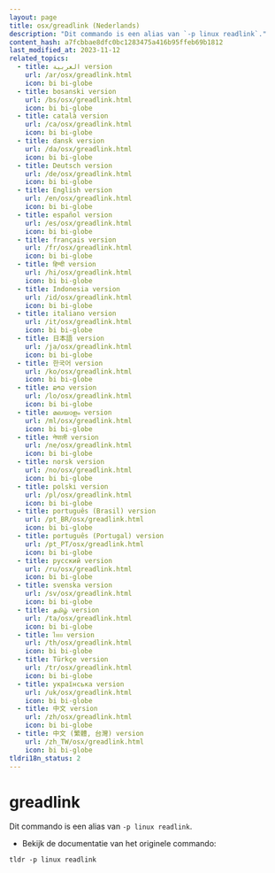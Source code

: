 ```yaml
---
layout: page
title: osx/greadlink (Nederlands)
description: "Dit commando is een alias van `-p linux readlink`."
content_hash: a7fcbbae8dfc0bc1283475a416b95ffeb69b1812
last_modified_at: 2023-11-12
related_topics:
  - title: العربية version
    url: /ar/osx/greadlink.html
    icon: bi bi-globe
  - title: bosanski version
    url: /bs/osx/greadlink.html
    icon: bi bi-globe
  - title: català version
    url: /ca/osx/greadlink.html
    icon: bi bi-globe
  - title: dansk version
    url: /da/osx/greadlink.html
    icon: bi bi-globe
  - title: Deutsch version
    url: /de/osx/greadlink.html
    icon: bi bi-globe
  - title: English version
    url: /en/osx/greadlink.html
    icon: bi bi-globe
  - title: español version
    url: /es/osx/greadlink.html
    icon: bi bi-globe
  - title: français version
    url: /fr/osx/greadlink.html
    icon: bi bi-globe
  - title: हिन्दी version
    url: /hi/osx/greadlink.html
    icon: bi bi-globe
  - title: Indonesia version
    url: /id/osx/greadlink.html
    icon: bi bi-globe
  - title: italiano version
    url: /it/osx/greadlink.html
    icon: bi bi-globe
  - title: 日本語 version
    url: /ja/osx/greadlink.html
    icon: bi bi-globe
  - title: 한국어 version
    url: /ko/osx/greadlink.html
    icon: bi bi-globe
  - title: ລາວ version
    url: /lo/osx/greadlink.html
    icon: bi bi-globe
  - title: മലയാളം version
    url: /ml/osx/greadlink.html
    icon: bi bi-globe
  - title: नेपाली version
    url: /ne/osx/greadlink.html
    icon: bi bi-globe
  - title: norsk version
    url: /no/osx/greadlink.html
    icon: bi bi-globe
  - title: polski version
    url: /pl/osx/greadlink.html
    icon: bi bi-globe
  - title: português (Brasil) version
    url: /pt_BR/osx/greadlink.html
    icon: bi bi-globe
  - title: português (Portugal) version
    url: /pt_PT/osx/greadlink.html
    icon: bi bi-globe
  - title: русский version
    url: /ru/osx/greadlink.html
    icon: bi bi-globe
  - title: svenska version
    url: /sv/osx/greadlink.html
    icon: bi bi-globe
  - title: தமிழ் version
    url: /ta/osx/greadlink.html
    icon: bi bi-globe
  - title: ไทย version
    url: /th/osx/greadlink.html
    icon: bi bi-globe
  - title: Türkçe version
    url: /tr/osx/greadlink.html
    icon: bi bi-globe
  - title: українська version
    url: /uk/osx/greadlink.html
    icon: bi bi-globe
  - title: 中文 version
    url: /zh/osx/greadlink.html
    icon: bi bi-globe
  - title: 中文 (繁體, 台灣) version
    url: /zh_TW/osx/greadlink.html
    icon: bi bi-globe
tldri18n_status: 2
---
```

# greadlink

Dit commando is een alias van `-p linux readlink`.

- Bekijk de documentatie van het originele commando:

`tldr -p linux readlink`
